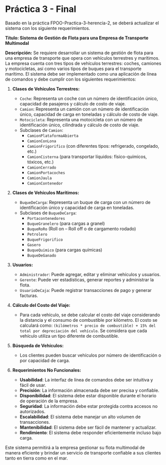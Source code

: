 # Práctica 3 - Final

Basado en la práctica FPOO-Practica-3-herencia-2, se deberá actualizar el sistema con los siguiente requerimientos.

**Título: Sistema de Gestión de Flota para una Empresa de Transporte Multimodal**

**Descripción:**
Se requiere desarrollar un sistema de gestión de flota para una empresa de transporte que opera con vehículos terrestres y marítimos. La empresa cuenta con tres tipos de vehículos terrestres: coches, camiones y motocicletas, así como varios tipos de buques para el transporte marítimo. El sistema debe ser implementado como una aplicación de línea de comandos y debe cumplir con los siguientes requerimientos:

1. **Clases de Vehículos Terrestres:**
    - `Coche`: Representa un coche con un número de identificación único, capacidad de pasajeros y cálculo de costo de viaje.
    - `Camion`: Representa un camión con un número de identificación único, capacidad de carga en toneladas y cálculo de costo de viaje.
    - `Motocicleta`: Representa una motocicleta con un número de identificación único, cilindrada y cálculo de costo de viaje.
    - Subclases de `Camion`:
        - `CamionPlataformaAbierta`
        - `CamionConLona`
        - `CamionFrigorifico` (con diferentes tipos: refrigerado, congelado, etc.)
        - `CamionCisterna` (para transportar líquidos: físico-químicos, tóxicos, etc.)
        - `CamionCerrado`
        - `CamionPortacoches`
        - `CamionJaula`
        - `CamionContenedor`

2. **Clases de Vehículos Marítimos:**
    - `BuqueDeCarga`: Representa un buque de carga con un número de identificación único y capacidad de carga en toneladas.
    - Subclases de `BuqueDeCarga`:
        - `Portacontenedores`
        - `BuqueGranelero` (para cargas a granel)
        - `BuqueRoRo` (Roll on – Roll off o de cargamento rodado)
        - `Petrolero`
        - `BuqueFrigorifico`
        - `Gasero`
        - `BuqueQuimico` (para cargas químicas)
        - `BuqueDeGanado`

3. **Usuarios:**
    - `Administrador`: Puede agregar, editar y eliminar vehículos y usuarios.
    - `Gerente`: Puede ver estadísticas, generar reportes y administrar la flota.
    - `UsuarioDeCaja`: Puede registrar transacciones de pago y generar facturas.

4. **Cálculo del Costo del Viaje:**
    - Para cada vehículo, se debe calcular el costo del viaje considerando la distancia y el consumo de combustible por kilómetro. El costo se calculará como: `(kilómetros * precio de combustible) + 15% del total por depreciación del vehículo`. Se considera que cada vehículo utiliza un tipo diferente de combustible.

5. **Búsqueda de Vehículos:**
    - Los clientes pueden buscar vehículos por número de identificación o por capacidad de carga.

6. **Requerimientos No Funcionales:**
    - **Usabilidad**: La interfaz de línea de comandos debe ser intuitiva y fácil de usar.
    - **Precisión**: La información almacenada debe ser precisa y confiable.
    - **Disponibilidad**: El sistema debe estar disponible durante el horario de operación de la empresa.
    - **Seguridad**: La información debe estar protegida contra accesos no autorizados.
    - **Escalabilidad**: El sistema debe manejar un alto volumen de transacciones.
    - **Mantenibilidad**: El sistema debe ser fácil de mantener y actualizar.
    - **Rendimiento**: El sistema debe responder eficientemente incluso bajo carga.

Este sistema permitirá a la empresa gestionar su flota multimodal de manera eficiente y brindar un servicio de transporte confiable a sus clientes tanto en tierra como en el mar.
